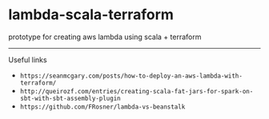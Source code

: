 # lambda-scala-terraform
prototype for creating aws lambda using scala + terraform


---
Useful links
* `https://seanmcgary.com/posts/how-to-deploy-an-aws-lambda-with-terraform/`
* `http://queirozf.com/entries/creating-scala-fat-jars-for-spark-on-sbt-with-sbt-assembly-plugin`
* `https://github.com/FRosner/lambda-vs-beanstalk`
